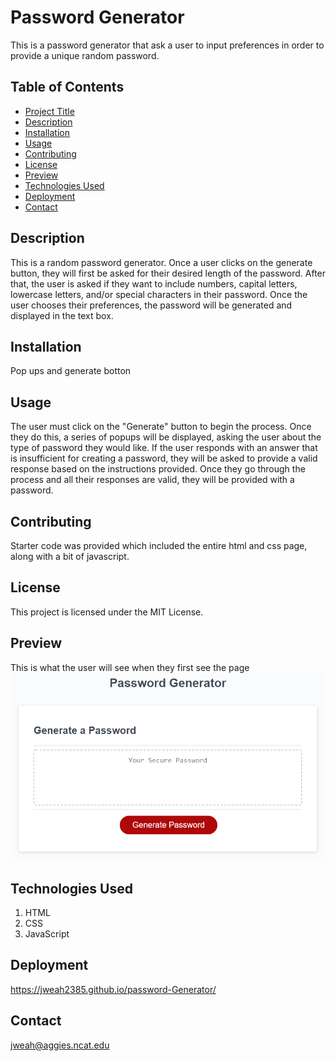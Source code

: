 
# Password Generator

This is a password generator that ask a user to input preferences in order to provide a unique random password.

## Table of Contents

- [Project Title](#project-title)
- [Description](#description)
- [Installation](#installation)
- [Usage](#usage)
- [Contributing](#contributing)
- [License](#license)
- [Preview](#preview)
- [Technologies Used](#technologies-used)
- [Deployment](#deployment)
- [Contact](#contact)

## Description

This is a random password generator. Once a user clicks on the generate button, they will first be asked for their desired length of the password. After that, the user is asked if they want to include numbers, capital letters, lowercase letters, and/or special characters in their password. Once the user chooses their preferences, the password will be generated and displayed in the text box.

## Installation

Pop ups and generate botton

## Usage

The user must click on the "Generate" button to begin the process. Once they do this, a series of popups will be displayed, asking the user about the type of password they would like. If the user responds with an answer that is insufficient for creating a password, they will be asked to provide a valid response based on the instructions provided. Once they go through the process and all their responses are valid, they will be provided with a password.

## Contributing

Starter code was provided which included the entire html and css page, along with a bit of javascript.

## License

This project is licensed under the MIT License.

## Preview

This is what the user will see when they first see the page
![The Password Generator application displays a red button to "Generate Password".](./Assets/03-javascript-homework-demo.png)

## Technologies Used

1. HTML
2. CSS
3. JavaScript

## Deployment

https://jweah2385.github.io/password-Generator/

## Contact

jweah@aggies.ncat.edu
